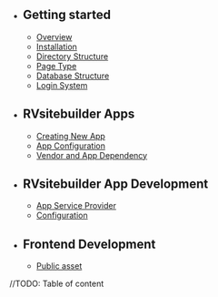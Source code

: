 - ## Getting started
    - [Overview](overview.md)   
    - [Installation](installation.md)
    - [Directory Structure](directory-structure.md)
    - [Page Type](page-type.md)
    - [Database Structure](database-structure.md)
    - [Login System](login-system.md)
- ## RVsitebuilder Apps
    - [Creating New App](creating-new-app.md)
    - [App Configuration](app-configuration-app-json.md) 
    - [Vendor and App Dependency](laravel-vendor-composer.md)
- ## RVsitebuilder App Development
    - [App Service Provider](app-service-provider.md)
    - [Configuration](app-configuration.md) 

- ## Frontend Development
  -  [Public asset](public-asset.md) 

//TODO: Table of content
